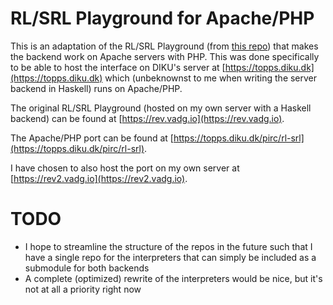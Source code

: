 # RL/SRL Playground for Apache/PHP

This is an adaptation of the RL/SRL Playground (from [this repo](https://github.com/vadgaard/rl-srl-web)) that makes the backend work on Apache servers with PHP. This was done specifically to be able to host the interface on DIKU's server at [https://topps.diku.dk](https://topps.diku.dk) which (unbeknownst to me when writing the server backend in Haskell) runs on Apache/PHP.

The original RL/SRL Playground (hosted on my own server with a Haskell backend) can be found at [https://rev.vadg.io](https://rev.vadg.io).

The Apache/PHP port can be found at [https://topps.diku.dk/pirc/rl-srl](https://topps.diku.dk/pirc/rl-srl).

I have chosen to also host the port on my own server at [https://rev2.vadg.io](https://rev2.vadg.io).

# TODO
- I hope to streamline the structure of the repos in the future such that I have a single repo for the interpreters that can simply be included as a submodule for both backends
- A complete (optimized) rewrite of the interpreters would be nice, but it's not at all a priority right now

